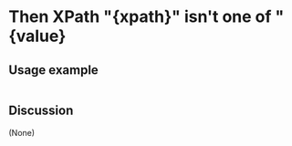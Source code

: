 
Then XPath "{xpath}" isn't one of "{value}
=============================================================================================================

Usage example
-------------

```
```

Discussion
----------

(None)